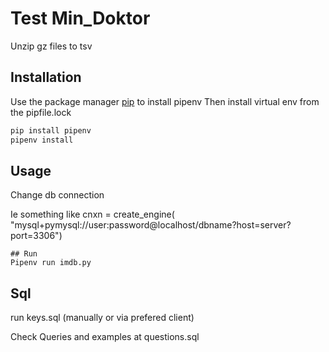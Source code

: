 # Test Min_Doktor

Unzip gz files to tsv

## Installation

Use the package manager [pip](https://pip.pypa.io/en/stable/) to install pipenv
Then install virtual env from the pipfile.lock

```bash
pip install pipenv
pipenv install
```

## Usage

Change db connection 

Ie something like cnxn = create_engine(
        "mysql+pymysql://user:password@localhost/dbname?host=server?port=3306")
```
## Run
Pipenv run imdb.py
```

## Sql 
run keys.sql (manually or via prefered client)

Check
Queries and examples at questions.sql

